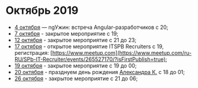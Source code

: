 # Октябрь 2019

- [4 октября](/events/2019/10/2019.10.04.md) — ngУжин: встреча Angular-разработчиков с 20;
- [7 октября](/events/2019/10/2019.10.07.md) - закрытое мероприятие с 19;
- [12 октября](/events/2019/10/2019.10.12.md) - закрытое мероприятие c 21 до 23;
- [17 октября](/events/2019/10/2019.10.17.md) - открытое мероприятие ITSPB Recruiters c 19, регистрация: [https://www.meetup.com](https://www.meetup.com/ru-RU/SPb-IT-Recruiter/events/265527170/?isFirstPublish=true);
- [19 октября](/events/2019/10/2019.10.19.md) - закрытое мероприятие c 19 до 00;
- [20 октября](/events/2019/10/2019.10.20.md) - празднуем день рождения [Александра К.](https://twitter.com/mamu_eval) c 18 до 01;
- [26 октября](/events/2019/10/2019.10.26.md) - закрытое мероприятие c 21 до 06;